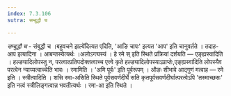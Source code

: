 ```yaml
---
index: 7.3.106
sutra: सम्बुद्धौ च

---
```

_सम्बुद्धौ च_ - संबुद्धौ च ।बहुवचने झल्ये॑दित्यत एदिति, 'आङि चापः' इत्यत 'आप' इति चानुवर्तते । तदाह-आप इत्यादिना । आबन्तस्येत्यर्थः ।अलोऽन्त्यस्य॑ । हे रमे स् इति स्थिते प्रक्रियां दर्शयति — एङ्ह्यस्वादिति । हल्ङ्यादिलोपस्तु न, परत्वात्प्रतिपदोक्तत्वाच्च एत्त्वे कृते हल्ङ्यादिलोपस्याऽप्राप्तेः,एङ्ह्यस्वा॑दिति लोपस्यैव परत्वेन न्याय्यत्वाच्चेति भावः । रमामिति । 'अमि पूर्वः' इति पूर्वरूपम् । औङः शीभावे आद्गुणं मत्वाह — रमे इति । स्त्रीत्वादिति । शसि रमा-असिति स्थिते पूर्वसवर्णदीर्घे सति कृतपूर्वसवर्णदीर्घात्परत्वेऽपि 'तस्माच्छसः' इति नत्वं स्त्रीलिङ्गत्वान्न भवतीत्यर्थः । रमा-आ इति स्थिते । 